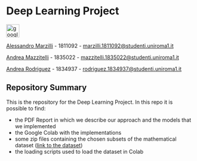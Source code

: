 # Deep Learning Project

<a href="https://colab.research.google.com/drive/1wHPGH00jiXZUCCsaCI6dreoZdNqTyijK?usp=share_link"><img src="https://colab.research.google.com/assets/colab-badge.svg" alt="google colab logo" height=35px></a>

[Alessandro Marzilli](https://www.linkedin.com/in/alessandro-marzilli-84a07a235/) - 1811092 - marzilli.1811092@studenti.uniroma1.it

[Andrea Mazzitelli](https://www.linkedin.com/in/andrea-mazzitelli/) - 1835022 - mazzitelli.1835022@studenti.uniroma1.it

[Andrea Rodriguez](https://www.linkedin.com/in/andrea-rod/) - 1834937 - rodriguez.1834937@studenti.uniroma1.it

## Repository Summary

This is the repository for the Deep Learning Project. In this repo it is possible to find:
- the PDF Report in which we describe our approach and the models that we implemented
- the Google Colab with the implementations
- some zip files containing the chosen subsets of the mathematical dataset ([link to the dataset](https://paperswithcode.com/dataset/mathematics))
- the loading scripts used to load the dataset in Colab
